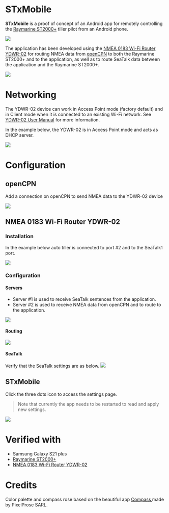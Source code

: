 
#  STxMobile

**STxMobile** is a proof of concept of an Android app for remotely controlling the [Raymarine ST2000+](https://www.raymarine.com/autopilot/evolution-autopilot/st1000-st2000-tiller-pilots/) tiller pilot from an Android phone. 

![](screenshots/mockups.jpg)

The application has been developed using the [NMEA 0183 Wi-Fi Router YDWR-02](https://www.yachtd.com/products/wifi_0183_router.html) for routing NMEA data from [openCPN](https://opencpn.org/) to both the Raymarine ST2000+ and to the application, as well as to route SeaTalk data between the application and the Raymarine ST2000+.

![](screenshots/overview.png)

# Networking
The YDWR-02 device can work in Access Point mode (factory default) and in Client mode when it is connected to an existing Wi-Fi network.
See [YDWR-02 User Manual](https://www.yachtd.com/downloads/ydwr02.pdf) for more information.

In the example below, the YDWR-02 is in Access Point mode and acts as DHCP server.

![](screenshots/network.png)

# Configuration

## openCPN
Add a connection on openCPN to send NMEA data to the YDWR-02 device

![](screenshots/openCPNConnection.png)

## NMEA 0183 Wi-Fi Router YDWR-02
### Installation
In the example below auto tiller is connected to port #2 and to the SeaTalk1 port.

![](screenshots/connections.png)

### Configuration
#### Servers
* Server #1 is used to receive SeaTalk sentences from the application.
* Server #2 is used to receive NMEA data from openCPN and to route to the application.


![](screenshots/ydwr_servers.png)

#### Routing
![](screenshots/ydwr_routing.png)

#### SeaTalk
Verify that the SeaTalk settings are as below.
![](screenshots/ydwr_seatalk.png)

## STxMobile
Click the three dots icon to access the settings page.
> Note that currently the app needs to be restarted to read and apply new settings.

![](screenshots/stxMobileConfig.png)

# Verified with

* Samsung Galaxy S21 plus
* [Raymarine ST2000+](https://www.raymarine.com/autopilot/evolution-autopilot/st1000-st2000-tiller-pilots/) 
*   [NMEA 0183 Wi-Fi Router YDWR-02](https://www.yachtd.com/products/wifi_0183_router.html)

# Credits
Color palette and compass rose based on the beautiful app [Compass ](https://play.google.com/store/apps/details?id=net.androgames.compass&hl=en&gl=US)  made by PixelProse SARL.
